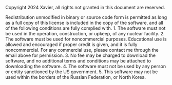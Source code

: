 Copyright 2024 Xavier, all rights not granted in this document are reserved. 

Redistribution unmodified in binary or source code form is permitted as long as a full copy of this license is included in the copy of the software, and all of the following conditions are fully complied with.
    1.	The software must not be used in the operation, construction, or upkeep, of any nuclear facility.
    2.	The software must be used for noncommercial purposes. Educational use is allowed and encouraged if proper credit is given, and it is fully noncommercial. For any commercial use, please contact me through the email above for permission. 
    3.	No fee may be charged to download the software, and no additional terms and conditions may be attached to downloading the software.
    4.	The software must not be used by any person or entity sanctioned by the US government. 
    5.	This software may not be used within the borders of the Russian Federation, or North Korea.